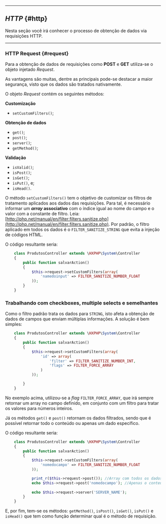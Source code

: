 ----

## *HTTP* {#http}

Nesta seção você irá conhecer o processo de obtenção de dados via requisições HTTP.

----

### HTTP Request {#request}

Para a obtenção de dados de requisições como **POST** e **GET** utiliza-se o objeto injetado *Request*.

As vantagens são muitas, dentre as principais pode-se destacar a maior segurança, visto que os dados são tratados nativamente.

O objeto *Request* contém os seguintes métodos:

**Customização**
+ `setCustomFilters()`;

**Obtenção de dados**
+ `get()`;
+ `post()`;
+ `server()`;
+ `getMethod()`;
 
**Validação**
+ `isValid()`;
+ `isPost()`;
+ `isGet()`;
+ `isPut()`, e;
+ `isHead()`.

O método `setCustomFilters()` tem o objetivo de customizar os filtros de tratamento aplicados aos dados das requisições. Para tal, é necessário informar um ***array* associativo** com o índice igual ao nome do campo e o valor com a constante de filtro. Leia: [http://php.net/manual/en/filter.filters.sanitize.php](http://php.net/manual/en/filter.filters.sanitize.php). Por padrão, o filtro aplicado em todos os dados é o `FILTER_SANITIZE_STRING` que evita a injeção de códigos HTML.


O código resultante seria:
```php    
    class ProdutosController extends \HXPHP\System\Controller
    {
        public function salvarAction()
        {
            $this->request->setCustomFilters(array(
                'namedoinput' => FILTER_SANITIZE_NUMBER_FLOAT
            ));
        }
    }
```

### Trabalhando com checkboxes, multiple selects e semelhantes

Como o filtro padrão trata os dados para `STRING`, isto afeta a obtenção de dados de campos que enviam múltiplas informações. A solução é bem simples:

```php    
    class ProdutosController extends \HXPHP\System\Controller
    {
        public function salvarAction()
        {
            $this->request->setCustomFilters(array(
                'id' => array(
                    'filter' => FILTER_SANITIZE_NUMBER_INT,
                    'flags' => FILTER_FORCE_ARRAY
                )
            ));

        }
    }
```

No exemplo acima, utilizou-se a *flag* `FILTER_FORCE_ARRAY`, que irá sempre retornar um array no campo definido, em conjunto com um filtro para tratar os valores para números inteiros.

Já os métodos `get()` e `post()` retornam os dados filtrados, sendo que é possível retornar todo o conteúdo ou apenas um dado específico.


O código resultante seria:
```php
    class ProdutosController extends \HXPHP\System\Controller
    {
        public function salvarAction()
        {
            $this->request->setCustomFilters(array(
                'nomedocampo' => FILTER_SANITIZE_NUMBER_FLOAT
            ));

            print_r($this->request->post()); //Array com todos os dados enviados via POST
            echo $this->request->post('nomedocampo'); //Apenas o conteúdo do campo valor
            
            echo $this->request->server('SERVER_NAME');
        }
    }
```


E, por fim, tem-se os métodos: `getMethod()`, `isPost()`, `isGet()`, `isPut()` e `isHead()` que tem como função determinar qual é o método de requisição.
